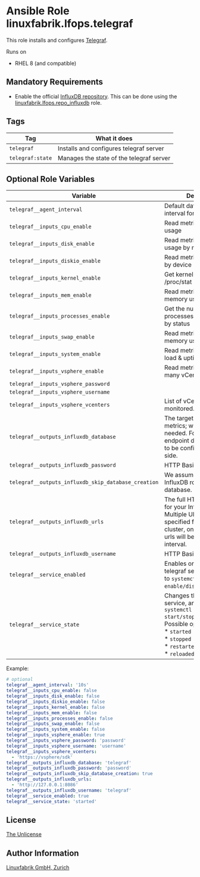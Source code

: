 # Ansible Role linuxfabrik.lfops.telegraf

This role installs and configures [Telegraf](https://www.influxdata.com/time-series-platform/telegraf/).

Runs on

* RHEL 8 (and compatible)


## Mandatory Requirements

* Enable the official [InfluxDB repository](https://docs.influxdata.com/influxdb/v1.8/introduction/install/?t=Red+Hat+%26amp%3B+CentOS). This can be done using the [linuxfabrik.lfops.repo_influxdb](https://github.com/Linuxfabrik/lfops/tree/main/roles/repo_influxdb) role.


## Tags

| Tag                  | What it does                           |
| ---                  | ------------                           |
| `telegraf`           | Installs and configures telegraf server |
| `telegraf:state`     | Manages the state of the telegraf server    |


## Optional Role Variables

| Variable | Description | Default Value |
| -------- | ----------- | ------------- |
| `telegraf__agent_interval` | Default data collection interval for all inputs | `'10s'` |
| `telegraf__inputs_cpu_enable` | Read metrics about cpu usage | `true` |
| `telegraf__inputs_disk_enable` | Read metrics about disk usage by mount point | `true` |
| `telegraf__inputs_diskio_enable` | Read metrics about disk IO by device | `true` |
| `telegraf__inputs_kernel_enable` | Get kernel statistics from /proc/stat | `true` |
| `telegraf__inputs_mem_enable` | Read metrics about memory usage | `true` |
| `telegraf__inputs_processes_enable` | Get the number of processes and group them by status | `true` |
| `telegraf__inputs_swap_enable` | Read metrics about swap memory usage | `true` |
| `telegraf__inputs_system_enable` | Read metrics about system load & uptime | `true` |
| `telegraf__inputs_vsphere_enable` | Read metrics from one or many vCenters | `false` |
| `telegraf__inputs_vsphere_password` |  | `''` |
| `telegraf__inputs_vsphere_username` |  | `''` |
| `telegraf__inputs_vsphere_vcenters` | List of vCenter URLs to be monitored. | `[]` |
| `telegraf__outputs_influxdb_database` | The target database for metrics; will be created as needed. For UDP url endpoint database needs to be configured on server side. | `''` |
| `telegraf__outputs_influxdb_password` | HTTP Basic Auth | `''` |
| `telegraf__outputs_influxdb_skip_database_creation` | We assume that the InfluxDB role creates the database. | `true` |
| `telegraf__outputs_influxdb_urls` | The full HTTP or UDP URL for your InfluxDB instance. Multiple URLs can be specified for a single cluster, only ONE of the urls will be written to each interval. | `['http://127.0.0.1:8086']` |
| `telegraf__outputs_influxdb_username` | HTTP Basic Auth | `''` |
| `telegraf__service_enabled` | Enables or disables the telegraf service, analogous to `systemctl enable/disable --now`. | `true` |
| `telegraf__service_state` | Changes the state of the service, analogous to `systemctl start/stop/restart/reload`. Possible options:<br> * `started`<br> * `stopped`<br> * `restarted`<br> * `reloaded` | `'started'` |

Example:
```yaml
# optional
telegraf__agent_interval: '10s'
telegraf__inputs_cpu_enable: false
telegraf__inputs_disk_enable: false
telegraf__inputs_diskio_enable: false
telegraf__inputs_kernel_enable: false
telegraf__inputs_mem_enable: false
telegraf__inputs_processes_enable: false
telegraf__inputs_swap_enable: false
telegraf__inputs_system_enable: false
telegraf__inputs_vsphere_enable: true
telegraf__inputs_vsphere_password: 'password'
telegraf__inputs_vsphere_username: 'username'
telegraf__inputs_vsphere_vcenters:
  - 'https://vsphere/sdk'
telegraf__outputs_influxdb_database: 'telegraf'
telegraf__outputs_influxdb_password: 'password'
telegraf__outputs_influxdb_skip_database_creation: true
telegraf__outputs_influxdb_urls:
  - 'http://127.0.0.1:8086'
telegraf__outputs_influxdb_username: 'telegraf'
telegraf__service_enabled: true
telegraf__service_state: 'started'
```


## License

[The Unlicense](https://unlicense.org/)


## Author Information

[Linuxfabrik GmbH, Zurich](https://www.linuxfabrik.ch)
